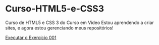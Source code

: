 # Curso-HTML5-e-CSS3
Curso de HTML5 e CSS 3 do Curso em Vídeo
Estou aprendendo a criar sites, e agora estou gerenciando meus repositórios!

<a href="https://magobare.github.io/Curso-HTML5-e-CSS3/Exercícios/Ex001/index.html">Executar o Exercício 001</a>